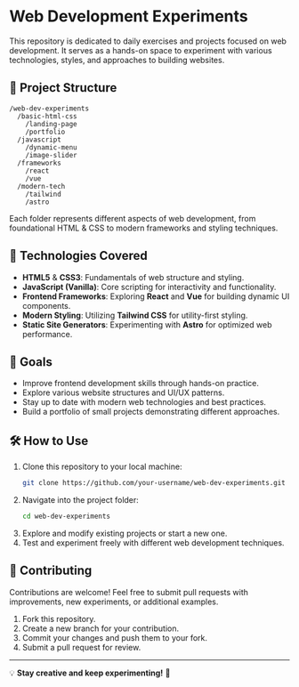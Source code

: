 # Web Development Experiments

This repository is dedicated to daily exercises and projects focused on web development. It serves as a hands-on space to experiment with various technologies, styles, and approaches to building websites.

## 📁 Project Structure

```
/web-dev-experiments
  /basic-html-css
    /landing-page
    /portfolio
  /javascript
    /dynamic-menu
    /image-slider
  /frameworks
    /react
    /vue
  /modern-tech
    /tailwind
    /astro
```

Each folder represents different aspects of web development, from foundational HTML & CSS to modern frameworks and styling techniques.

## 🚀 Technologies Covered

- **HTML5** & **CSS3**: Fundamentals of web structure and styling.
- **JavaScript (Vanilla)**: Core scripting for interactivity and functionality.
- **Frontend Frameworks**: Exploring **React** and **Vue** for building dynamic UI components.
- **Modern Styling**: Utilizing **Tailwind CSS** for utility-first styling.
- **Static Site Generators**: Experimenting with **Astro** for optimized web performance.

## 🎯 Goals

- Improve frontend development skills through hands-on practice.
- Explore various website structures and UI/UX patterns.
- Stay up to date with modern web technologies and best practices.
- Build a portfolio of small projects demonstrating different approaches.

## 🛠️ How to Use

1. Clone this repository to your local machine:
   ```sh
   git clone https://github.com/your-username/web-dev-experiments.git
   ```
2. Navigate into the project folder:
   ```sh
   cd web-dev-experiments
   ```
3. Explore and modify existing projects or start a new one.
4. Test and experiment freely with different web development techniques.

## 📌 Contributing

Contributions are welcome! Feel free to submit pull requests with improvements, new experiments, or additional examples.

1. Fork this repository.
2. Create a new branch for your contribution.
3. Commit your changes and push them to your fork.
4. Submit a pull request for review.

---

💡 **Stay creative and keep experimenting!** 🚀

